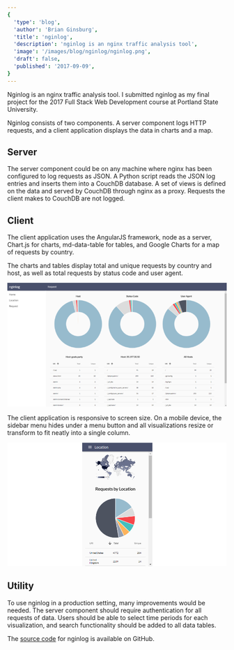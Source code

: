 ```yaml
---
{
  'type': 'blog',
  'author': 'Brian Ginsburg',
  'title': 'nginlog',
  'description': 'nginlog is an nginx traffic analysis tool',
  'image': '/images/blog/nginlog/nginlog.png',
  'draft': false,
  'published': '2017-09-09',
}
---
```


Nginlog is an nginx traffic analysis tool. I submitted nginlog as my final project for the 2017
Full Stack Web Development course at Portland State University.

Nginlog consists of two components. A server component logs HTTP requests, and a
client application displays the data in charts and a map.

## Server

The server component could be on any machine where nginx has been configured to log
requests as JSON. A Python script reads the JSON log entries and inserts them
into a CouchDB database. A set of views is defined on the data and served by
CouchDB through nginx as a proxy. Requests the client makes to CouchDB are not
logged.

## Client

The client application uses the AngularJS framework, node as a server, Chart.js
for charts, md-data-table for tables, and Google Charts for a map of requests by
country.

The charts and tables display total and unique requests by country and host, as
well as total requests by status code and user agent.

![nginlog Donut Charts](/images/blog/nginlog/donuts.png)

The client application is responsive to screen size. On a mobile device, the
sidebar menu hides under a menu button and all visualizations resize or
transform to fit neatly into a single column.

![nginlog Responsive View](/images/blog/nginlog/responsive.png)

## Utility

To use nginlog in a production setting, many improvements would be needed. The
server component should require authentication for all requests of data. Users
should be able to select time periods for each visualization, and search
functionality should be added to all data tables.

The [source code](https://github.com/bgins/nginlog) for nginlog is available on GitHub.

